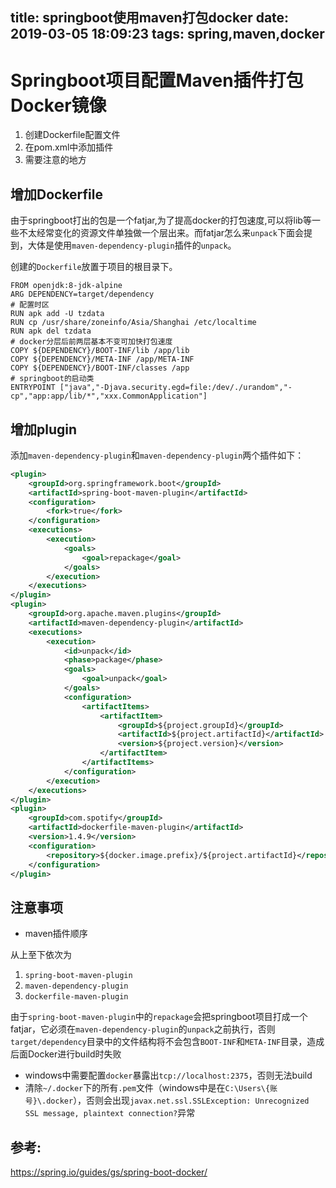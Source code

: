 title: springboot使用maven打包docker
date: 2019-03-05 18:09:23
tags: spring,maven,docker
---

# Springboot项目配置Maven插件打包Docker镜像

1. 创建Dockerfile配置文件
2. 在pom.xml中添加插件
3. 需要注意的地方
<!-- more -->

## 增加Dockerfile
由于springboot打出的包是一个fatjar,为了提高docker的打包速度,可以将lib等一些不太经常变化的资源文件单独做一个层出来。而fatjar怎么来`unpack`下面会提到，大体是使用`maven-dependency-plugin`插件的`unpack`。

创建的`Dockerfile`放置于项目的根目录下。

```Docker
FROM openjdk:8-jdk-alpine
ARG DEPENDENCY=target/dependency
# 配置时区
RUN apk add -U tzdata
RUN cp /usr/share/zoneinfo/Asia/Shanghai /etc/localtime
RUN apk del tzdata
# docker分层后前两层基本不变可加快打包速度
COPY ${DEPENDENCY}/BOOT-INF/lib /app/lib
COPY ${DEPENDENCY}/META-INF /app/META-INF
COPY ${DEPENDENCY}/BOOT-INF/classes /app
# springboot的启动类
ENTRYPOINT ["java","-Djava.security.egd=file:/dev/./urandom","-cp","app:app/lib/*","xxx.CommonApplication"]
```

## 增加plugin
添加`maven-dependency-plugin`和`maven-dependency-plugin`两个插件如下：

```xml
<plugin>
    <groupId>org.springframework.boot</groupId>
    <artifactId>spring-boot-maven-plugin</artifactId>
    <configuration>
        <fork>true</fork>
    </configuration>
    <executions>
        <execution>
            <goals>
                <goal>repackage</goal>
            </goals>
        </execution>
    </executions>
</plugin>
<plugin>
    <groupId>org.apache.maven.plugins</groupId>
    <artifactId>maven-dependency-plugin</artifactId>
    <executions>
        <execution>
            <id>unpack</id>
            <phase>package</phase>
            <goals>
                <goal>unpack</goal>
            </goals>
            <configuration>
                <artifactItems>
                    <artifactItem>
                        <groupId>${project.groupId}</groupId>
                        <artifactId>${project.artifactId}</artifactId>
                        <version>${project.version}</version>
                    </artifactItem>
                </artifactItems>
            </configuration>
        </execution>
    </executions>
</plugin>
<plugin>
    <groupId>com.spotify</groupId>
    <artifactId>dockerfile-maven-plugin</artifactId>
    <version>1.4.9</version>
    <configuration>
        <repository>${docker.image.prefix}/${project.artifactId}</repository>
    </configuration>
</plugin>
```

## 注意事项

- maven插件顺序

从上至下依次为
1. `spring-boot-maven-plugin`
2. `maven-dependency-plugin`
3. `dockerfile-maven-plugin`

由于`spring-boot-maven-plugin`中的`repackage`会把springboot项目打成一个fatjar，它必须在`maven-dependency-plugin`的`unpack`之前执行，否则`target/dependency`目录中的文件结构将不会包含`BOOT-INF`和`META-INF`目录，造成后面Docker进行build时失败

- windows中需要配置`docker`暴露出`tcp://localhost:2375`，否则无法build
- 清除`~/.docker`下的所有`.pem`文件（windows中是在`C:\Users\{账号}\.docker`），否则会出现`javax.net.ssl.SSLException: Unrecognized SSL message, plaintext connection?`异常

## 参考:
https://spring.io/guides/gs/spring-boot-docker/